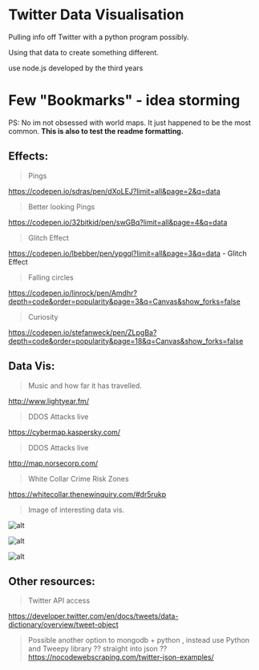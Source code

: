 # Twitter Data Visualisation
Pulling info off Twitter with a python program possibly.

Using that data to create something different. 

use node.js developed by the third years

# Few "Bookmarks" - idea storming 
PS: No im not obsessed with world maps. It just happened to be the most common. 
**This is also to test the readme formatting.**

## Effects: 
>Pings 

https://codepen.io/sdras/pen/dXoLEJ?limit=all&page=2&q=data 

>Better looking Pings

https://codepen.io/32bitkid/pen/swGBq?limit=all&page=4&q=data

>Glitch Effect 

https://codepen.io/lbebber/pen/ypgql?limit=all&page=3&q=data - Glitch Effect 

>Falling circles

https://codepen.io/linrock/pen/Amdhr?depth=code&order=popularity&page=3&q=Canvas&show_forks=false

>Curiosity

https://codepen.io/stefanweck/pen/ZLpgBa?depth=code&order=popularity&page=18&q=Canvas&show_forks=false



## Data Vis:

>Music and how far it has travelled. 

http://www.lightyear.fm/

>DDOS Attacks live 

https://cybermap.kaspersky.com/ 

>DDOS Attacks live 

http://map.norsecorp.com/  

>White Collar Crime Risk Zones 

https://whitecollar.thenewinquiry.com/#dr5rukp 

>Image of interesting data vis.

![alt](http://datavisualization.ch/wp-content/uploads/2011/05/ghost_counties_05.jpg)

![alt](http://mybmworld.net/wp-content/uploads/2013/02/fidgt.jpg)

![alt](https://static1.squarespace.com/static/534d2eafe4b0ca2d44b03d0d/580d28f3893fc089409a5fb4/580d2fab59cc689a7b3edd20/1477259180403/DATA.gif?format=750w)

## Other resources:

>Twitter API access

https://developer.twitter.com/en/docs/tweets/data-dictionary/overview/tweet-object

>Possible another option to mongodb + python , instead use Python and Tweepy library ?? straight into json ??
https://nocodewebscraping.com/twitter-json-examples/
